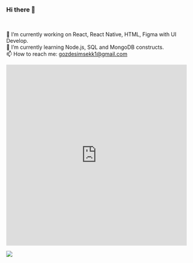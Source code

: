 ### Hi there 👋

 <br/>

🔭 I’m currently working on React, React Native, HTML, Figma with UI Develop. <br/>
 🌱 I’m currently learning Node.js, SQL and MongoDB constructs. <br/>
📫 How to reach me: gozdesimsekk1@gmail.com <br/>

<iframe src="https://giphy.com/embed/CuuSHzuc0O166MRfjt" width="480" height="480" frameBorder="0" class="giphy-embed" allowFullScreen></iframe><p><a href="https://giphy.com/gifs/pudgypenguins-pudgy-penguin-penguins-CuuSHzuc0O166MRfjt"></a></p>

<img src="https://github-readme-stats.vercel.app/api?username=gozdesimsekk&&show_icons=true&title_color=ffffff&icon_color=bb2acf&text_color=daf7dc&bg_color=151515">
